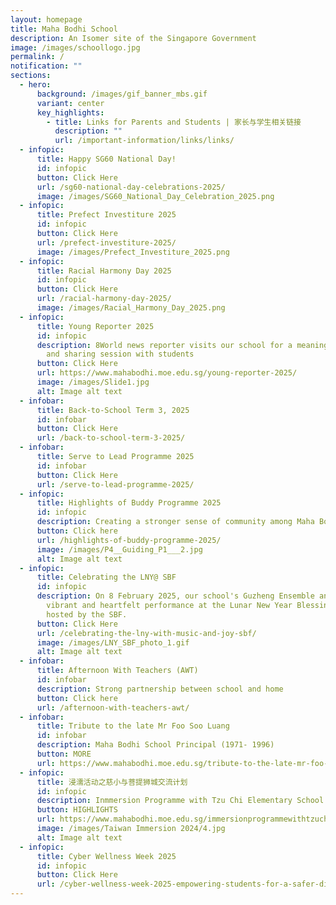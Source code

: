 ```yaml
---
layout: homepage
title: Maha Bodhi School
description: An Isomer site of the Singapore Government
image: /images/schoollogo.jpg
permalink: /
notification: ""
sections:
  - hero:
      background: /images/gif_banner_mbs.gif
      variant: center
      key_highlights:
        - title: Links for Parents and Students | 家长与学生相关链接
          description: ""
          url: /important-information/links/links/
  - infopic:
      title: Happy SG60 National Day!
      id: infopic
      button: Click Here
      url: /sg60-national-day-celebrations-2025/
      image: /images/SG60_National_Day_Celebration_2025.png
  - infopic:
      title: Prefect Investiture 2025
      id: infopic
      button: Click Here
      url: /prefect-investiture-2025/
      image: /images/Prefect_Investiture_2025.png
  - infopic:
      title: Racial Harmony Day 2025
      id: infopic
      button: Click Here
      url: /racial-harmony-day-2025/
      image: /images/Racial_Harmony_Day_2025.png
  - infopic:
      title: Young Reporter 2025
      id: infopic
      description: 8World news reporter visits our school for a meaningful exchange
        and sharing session with students
      button: Click Here
      url: https://www.mahabodhi.moe.edu.sg/young-reporter-2025/
      image: /images/Slide1.jpg
      alt: Image alt text
  - infobar:
      title: Back-to-School Term 3, 2025
      id: infobar
      button: Click Here
      url: /back-to-school-term-3-2025/
  - infobar:
      title: Serve to Lead Programme 2025
      id: infobar
      button: Click Here
      url: /serve-to-lead-programme-2025/
  - infopic:
      title: Highlights of Buddy Programme 2025
      id: infopic
      description: Creating a stronger sense of community among Maha Bodhians
      button: Click here
      url: /highlights-of-buddy-programme-2025/
      image: /images/P4__Guiding_P1___2.jpg
      alt: Image alt text
  - infopic:
      title: Celebrating the LNY@ SBF
      id: infopic
      description: On 8 February 2025, our school's Guzheng Ensemble and Choir gave a
        vibrant and heartfelt performance at the Lunar New Year Blessing event
        hosted by the SBF.
      button: Click Here
      url: /celebrating-the-lny-with-music-and-joy-sbf/
      image: /images/LNY_SBF_photo_1.gif
      alt: Image alt text
  - infobar:
      title: Afternoon With Teachers (AWT)
      id: infobar
      description: Strong partnership between school and home
      button: Click here
      url: /afternoon-with-teachers-awt/
  - infobar:
      title: Tribute to the late Mr Foo Soo Luang
      id: infobar
      description: Maha Bodhi School Principal (1971- 1996)
      button: MORE
      url: https://www.mahabodhi.moe.edu.sg/tribute-to-the-late-mr-foo-soo-luang/
  - infopic:
      title: 浸濡活动之慈小与菩提狮城交流计划
      id: infopic
      description: Inmmersion Programme with Tzu Chi Elementary School
      button: HIGHLIGHTS
      url: https://www.mahabodhi.moe.edu.sg/immersionprogrammewithtzuchi/
      image: /images/Taiwan Immersion 2024/4.jpg
      alt: Image alt text
  - infopic:
      title: Cyber Wellness Week 2025
      id: infopic
      button: Click Here
      url: /cyber-wellness-week-2025-empowering-students-for-a-safer-digital-world/
---
```

